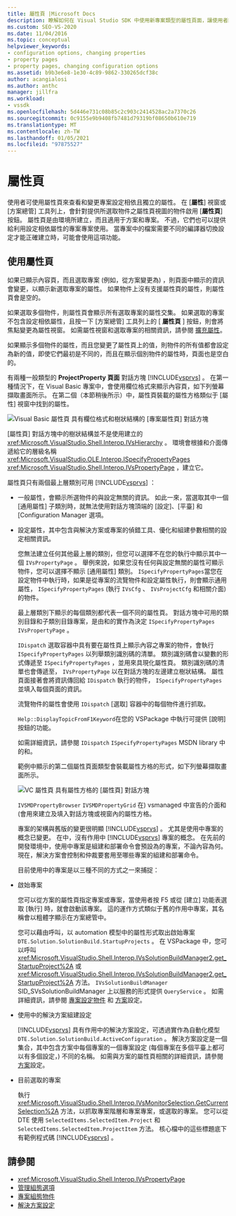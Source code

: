 ```yaml
---
title: 屬性頁 |Microsoft Docs
description: 瞭解如何在 Visual Studio SDK 中使用新專案類型的屬性頁面，讓使用者能夠查看和變更專案屬性。
ms.custom: SEO-VS-2020
ms.date: 11/04/2016
ms.topic: conceptual
helpviewer_keywords:
- configuration options, changing properties
- property pages
- property pages, changing configuration options
ms.assetid: b9b3e6e8-1e30-4c89-9862-330265dcf38c
author: acangialosi
ms.author: anthc
manager: jillfra
ms.workload:
- vssdk
ms.openlocfilehash: 5d446e731c08b85c2c903c2414528ac2a7370c26
ms.sourcegitcommit: 0c9155e9b9408fb7481d79319bf08650b610e719
ms.translationtype: MT
ms.contentlocale: zh-TW
ms.lasthandoff: 01/05/2021
ms.locfileid: "97875527"
---
```

# <a name="property-pages"></a>屬性頁
使用者可使用屬性頁來查看和變更專案設定相依且獨立的屬性。 在 [**屬性**] 視窗或 [方案總管] 工具列上，會針對提供所選取物件之屬性頁視圖的物件啟用 [**屬性頁**] 按鈕。 屬性頁是由環境所建立，而且適用于方案和專案。 不過，它們也可以提供給利用設定相依屬性的專案專案使用。 當專案中的檔案需要不同的編譯器切換設定才能正確建立時，可能會使用這項功能。

## <a name="using-property-pages"></a>使用屬性頁
 如果已顯示內容頁，而且選取專案 (例如，從方案變更為) ，則頁面中顯示的資訊會變更，以顯示新選取專案的屬性。 如果物件上沒有支援屬性頁的屬性，則屬性頁會是空的。

 如果選取多個物件，則屬性頁會顯示所有選取專案的屬性交集。 如果選取的專案不包含設定相依屬性，且按一下 [方案總管] 工具列上的 [ **屬性頁** ] 按鈕，則會將焦點變更為屬性視窗。 如需屬性視窗和選取專案的相關資訊，請參閱 [擴充屬性](../../extensibility/internals/extending-properties.md)。

 如果顯示多個物件的屬性，而且您變更了屬性頁上的值，則物件的所有值都會設定為新的值，即使它們最初是不同的，而且在顯示個別物件的屬性時，頁面也是空白的。

 有兩種一般類型的 **ProjectProperty 頁面** 對話方塊 [!INCLUDE[vsprvs](../../code-quality/includes/vsprvs_md.md)] 。 在第一種情況下，在 Visual Basic 專案中，會使用欄位格式來顯示內容頁，如下列螢幕擷取畫面所示。 在第二個（本節稍後所示）中，屬性頁裝載的屬性方格類似于 [屬性] 視窗中找到的屬性。

 ![Visual Basic 屬性頁](../../extensibility/internals/media/vsvbproppages.gif "vsVBPropPages") 具有欄位格式和樹狀結構的 [專案屬性頁] 對話方塊

 [屬性頁] 對話方塊中的樹狀結構並不是使用建立的 <xref:Microsoft.VisualStudio.Shell.Interop.IVsHierarchy> 。 環境會根據和介面傳遞給它的層級名稱 <xref:Microsoft.VisualStudio.OLE.Interop.ISpecifyPropertyPages> <xref:Microsoft.VisualStudio.Shell.Interop.IVsPropertyPage> ，建立它。

 屬性頁只有兩個最上層類別可用 [!INCLUDE[vsprvs](../../code-quality/includes/vsprvs_md.md)] ：

- 一般屬性，會顯示所選物件的與設定無關的資訊。 如此一來，當選取其中一個 [通用屬性] 子類別時，就無法使用對話方塊頂端的 [設定]、[平臺] 和 [Configuration Manager 選項。

- 設定屬性，其中包含與解決方案或專案的偵錯工具、優化和組建參數相關的設定相關資訊。

  您無法建立任何其他最上層的類別，但您可以選擇不在您的執行中顯示其中一個 `IVsPropertyPage` 。 舉例來說，如果您沒有任何與設定無關的屬性可顯示物件，您可以選擇不顯示 [通用屬性] 類別。 `ISpecifyPropertyPages`當您在設定物件中執行時，如果是從專案的流覽物件和設定屬性執行，則會顯示通用屬性， `ISpecifyPropertyPages` (執行 `IVsCfg` 、 `IVsProjectCfg` 和相關介面) 的物件。

  最上層類別下顯示的每個類別都代表一個不同的屬性頁。 對話方塊中可用的類別目錄和子類別目錄專案，是由和的實作為決定 `ISpecifyPropertyPages` `IVsPropertyPage` 。

  `IDispatch` 選取容器中具有要在屬性頁上顯示內容之專案的物件，會執行 `ISpecifyPropertyPages` 以列舉類別識別碼的清單。 類別識別碼會以變數的形式傳遞至 `ISpecifyPropertyPages` ，並用來具現化屬性頁。 類別識別碼的清單也會傳遞至， `IVsPropertyPage` 以在對話方塊的左邊建立樹狀結構。 屬性頁面接著會將資訊傳回給 `IDispatch` 執行的物件， `ISpecifyPropertyPages` 並填入每個頁面的資訊。

  流覽物件的屬性會使用 `IDispatch` [選取] 容器中的每個物件進行抓取。

  `Help::DisplayTopicFromF1Keyword`在您的 VSPackage 中執行可提供 [說明] 按鈕的功能。

  如需詳細資訊，請參閱 `IDispatch` `ISpecifyPropertyPages` MSDN library 中的和。

  範例中顯示的第二個屬性頁面類型會裝載屬性方格的形式，如下列螢幕擷取畫面所示。

  ![VC 屬性頁](../../extensibility/internals/media/vsvcproppages.gif "vsVCPropPages") 具有屬性方格的 [屬性頁] 對話方塊

  `IVSMDPropertyBrowser` `IVSMDPropertyGrid` 在) vsmanaged 中宣告的介面和 (會用來建立及填入對話方塊或視窗內的屬性方格。

  專案的架構與舊版的變更很明顯 [!INCLUDE[vsprvs](../../code-quality/includes/vsprvs_md.md)] 。 尤其是使用中專案的概念已變更。 在中，沒有作用中 [!INCLUDE[vsprvs](../../code-quality/includes/vsprvs_md.md)] 專案的概念。 在先前的開發環境中，使用中專案是組建和部署命令會預設為的專案，不論內容為何。 現在，解決方案會控制和仲裁要套用至哪些專案的組建和部署命令。

  目前使用中的專案是以三種不同的方式之一來捕捉：

- 啟始專案

   您可以從方案的屬性頁指定專案或專案，當使用者按 F5 或從 [建立] 功能表選取 [執行] 時，就會啟動該專案。 這的運作方式類似于舊的作用中專案，其名稱會以粗體字顯示在方案總管中。

   您可以藉由呼叫，以 automation 模型中的屬性形式取出啟始專案 `DTE.Solution.SolutionBuild.StartupProjects` 。 在 VSPackage 中，您可以呼叫 <xref:Microsoft.VisualStudio.Shell.Interop.IVsSolutionBuildManager2.get_StartupProject%2A> 或 <xref:Microsoft.VisualStudio.Shell.Interop.IVsSolutionBuildManager2.get_StartupProject%2A> 方法。 `IVsSolutionBuildManager` SID_SVsSolutionBuildManager 上以服務的形式提供 `QueryService` 。 如需詳細資訊，請參閱 [專案設定物件](../../extensibility/internals/project-configuration-object.md) 和 [方案](../../extensibility/internals/solution-configuration.md)設定。

- 使用中的解決方案組建設定

   [!INCLUDE[vsprvs](../../code-quality/includes/vsprvs_md.md)] 具有作用中的解決方案設定，可透過實作為自動化模型 `DTE.Solution.SolutionBuild.ActiveConfiguration` 。 解決方案設定是一個集合，其中包含方案中每個專案的一個專案設定 (每個專案在多個平臺上都可以有多個設定，) 不同的名稱。 如需與方案的屬性頁相關的詳細資訊，請參閱 [方案](../../extensibility/internals/solution-configuration.md)設定。

- 目前選取的專案

   執行 <xref:Microsoft.VisualStudio.Shell.Interop.IVsMonitorSelection.GetCurrentSelection%2A> 方法，以抓取專案階層和專案專案，或選取的專案。 您可以從 DTE 使用 `SelectedItems.SelectedItem.Project` 和 `SelectedItems.SelectedItem.ProjectItem` 方法。 核心檔中的這些標題底下有範例程式碼 [!INCLUDE[vsprvs](../../code-quality/includes/vsprvs_md.md)] 。

## <a name="see-also"></a>請參閱
- <xref:Microsoft.VisualStudio.Shell.Interop.IVsPropertyPage>
- [管理組態選項](../../extensibility/internals/managing-configuration-options.md)
- [專案組態物件](../../extensibility/internals/project-configuration-object.md)
- [解決方案設定](../../extensibility/internals/solution-configuration.md)

